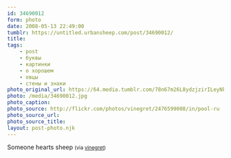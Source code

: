 ```yaml
---
id: 34690012
form: photo
date: 2008-05-13 22:49:00
tumblr: https://untitled.urbansheep.com/post/34690012/
title:
tags:
    - post
    - буквы
    - картинки
    - о хорошем
    - овцы
    - стены и знаки
photo_original_url: https://64.media.tumblr.com/78n67m26L8ydzjzirILeyNkA_500.jpg
photo: /media/34690012.jpg
photo_caption: 
photo_source: http://flickr.com/photos/vinegret/2476599008/in/pool-ru
photo_source_url:
photo_source_title:
layout: post-photo.njk
---
```


<p>Someone hearts sheep <small>(via <a href="http://flickr.com/photos/vinegret/2476599008/in/pool-ru">vinegret</a>)</small></p>
